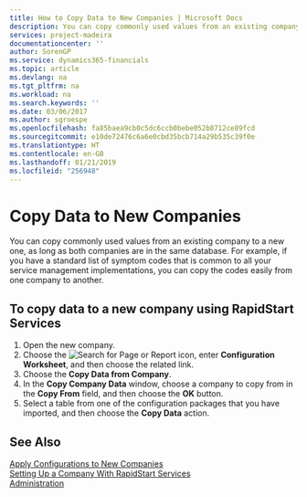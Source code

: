 ```yaml
---
title: How to Copy Data to New Companies | Microsoft Docs
description: You can copy commonly used values from an existing company to a new one, as long as both companies are in the same database. For example, if you have a standard list of symptom codes that is common to all your service management implementations, you can copy the codes easily from one company to another.
services: project-madeira
documentationcenter: ''
author: SorenGP
ms.service: dynamics365-financials
ms.topic: article
ms.devlang: na
ms.tgt_pltfrm: na
ms.workload: na
ms.search.keywords: ''
ms.date: 03/06/2017
ms.author: sgroespe
ms.openlocfilehash: fa85baea9cb0c5dc6ccb0bebe052b8712ce89fcd
ms.sourcegitcommit: e10de72476c6a6e0cbd35bcb714a29b535c39f0e
ms.translationtype: HT
ms.contentlocale: en-GB
ms.lasthandoff: 01/21/2019
ms.locfileid: "256948"
---
```

# <a name="copy-data-to-new-companies"></a>Copy Data to New Companies
You can copy commonly used values from an existing company to a new one, as long as both companies are in the same database. For example, if you have a standard list of symptom codes that is common to all your service management implementations, you can copy the codes easily from one company to another.  

## <a name="to-copy-data-to-a-new-company-using-rapidstart-services"></a>To copy data to a new company using RapidStart Services  
1. Open the new company.  
2. Choose the ![Search for Page or Report](media/ui-search/search_small.png "Search for Page or Report icon") icon, enter **Configuration Worksheet**, and then choose the related link.  
3. Choose the **Copy Data from Company**.  
4. In the **Copy Company Data** window, choose a company to copy from in the **Copy From** field, and then choose the **OK** button.  
5. Select a table from one of the configuration packages that you have imported, and then choose the **Copy Data** action.

## <a name="see-also"></a>See Also
[Apply Configurations to New Companies](admin-apply-configuration-to-new-companies.md)  
[Setting Up a Company With RapidStart Services](admin-set-up-a-company-with-rapidstart.md)  
[Administration](admin-setup-and-administration.md)
